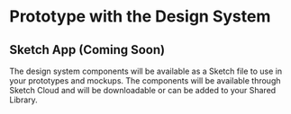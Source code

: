 
# Prototype with the Design System

## Sketch App (Coming Soon)
The design system components will be available as a Sketch file to use in your prototypes and mockups. The components will be available through Sketch Cloud and will be downloadable or can be added to your Shared Library. 